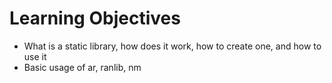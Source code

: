 # Learning Objectives

* What is a static library, how does it work, how to create one, and how to use it
* Basic usage of ar, ranlib, nm
